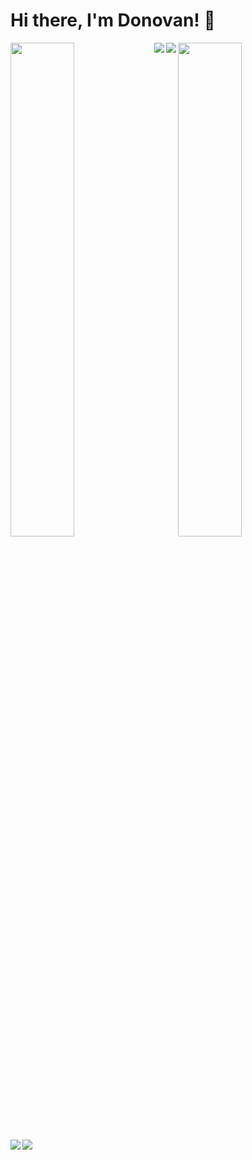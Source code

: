 # Hi there, I'm Donovan! 👋

<img align="left" width="45%" src="https://github-readme-stats.vercel.app/api?username=donhay91&show_icons=true&theme=tokyonight" />

<img align="center" width="45%" src="https://github-readme-stats.vercel.app/api/top-langs/?username=donhay91&layout=compact&theme=tokyonight" /> 

<img align="left" src="https://img.shields.io/badge/html5-%23E34F26.svg?style=for-the-badge&logo=html5&logoColor=white" />
<img align="left" src="https://img.shields.io/badge/javascript-%23323330.svg?style=for-the-badge&logo=javascript&logoColor=%23F7DF1E" />
<img align="left" src="https://img.shields.io/badge/react-%2320232a.svg?style=for-the-badge&logo=react&logoColor=%2361DAFB" />
<img align="left" src="https://img.shields.io/badge/node.js-6DA55F?style=for-the-badge&logo=node.js&logoColor=white" />



